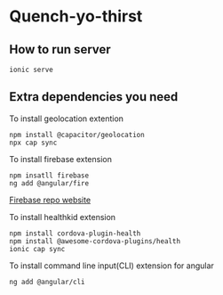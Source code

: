 # Quench-yo-thirst

## How to run server
```
ionic serve
```

## Extra dependencies you need
To install geolocation extention
```
npm install @capacitor/geolocation
npx cap sync
```
To install firebase extension
```
npm insatll firebase
ng add @angular/fire
```
[Firebase repo website](https://console.firebase.google.com/u/0/project/quench-yo-thirst-uci/overview)

To install healthkid extension
```
npm install cordova-plugin-health
npm install @awesome-cordova-plugins/health
ionic cap sync
```
To install command line input(CLI) extension for angular
```
ng add @angular/cli
```